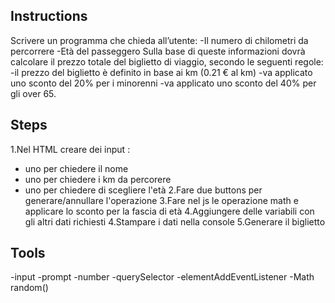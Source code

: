 ## Instructions

  Scrivere un programma che chieda all’utente:
 -Il numero di chilometri da percorrere
-Età del passeggero Sulla base di queste informazioni dovrà calcolare il prezzo totale del biglietto di viaggio, secondo le seguenti regole:
-il prezzo del biglietto è definito in base ai km (0.21 € al km)
-va applicato uno sconto del 20% per i minorenni
-va applicato uno sconto del 40% per gli over 65.

## Steps
1.Nel HTML creare dei input :
  - uno per chiedere il nome
  - uno per chiedere i km da percorere
  - uno per chiedere di scegliere l'età
2.Fare due buttons per generare/annullare l'operazione
3.Fare nel js le operazione math e applicare lo sconto per la fascia di età
4.Aggiungere delle variabili con gli altri dati richiesti
4.Stampare i dati nella console
5.Generare il biglietto

## Tools 
-input
-prompt
-number
-querySelector
-elementAddEventListener
-Math random()
